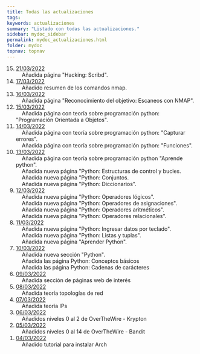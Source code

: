 ```yaml
---
title: Todas las actualizaciones
tags: 
keywords: actualizaciones
summary: "Listado con todas las actualizaciones."
sidebar: mydoc_sidebar
permalink: mydoc_actualizaciones.html
folder: mydoc
topnav: topnav
---
```


<ol reversed>
	<li><u>21/03/2022</u></li>
	&nbsp;&nbsp;&nbsp;&nbsp;Añadida página "Hacking: Scribd".<br/>
	<li><u>17/03/2022</u></li>
	&nbsp;&nbsp;&nbsp;&nbsp;Añadido resumen de los comandos nmap.<br/>
	<li><u>16/03/2022</u></li>
	&nbsp;&nbsp;&nbsp;&nbsp;Añadida página "Reconocimiento del objetivo: Escaneos con NMAP".<br/>
	<li><u>15/03/2022</u></li>
	&nbsp;&nbsp;&nbsp;&nbsp;Añadida página con teoría sobre programación python: "Programación Orientada a Objetos".<br/>
	<li><u>14/03/2022</u></li>
	&nbsp;&nbsp;&nbsp;&nbsp;Añadida página con teoría sobre programación python: "Capturar errores".<br/>
	&nbsp;&nbsp;&nbsp;&nbsp;Añadida página con teoría sobre programación python: "Funciones".<br/>
	<li><u>13/03/2022</u></li>
	&nbsp;&nbsp;&nbsp;&nbsp;Añadida página con teoría sobre programación python "Aprende python".<br/>
	&nbsp;&nbsp;&nbsp;&nbsp;Añadida nueva página "Python: Estructuras de control y bucles.<br/>
	&nbsp;&nbsp;&nbsp;&nbsp;Añadida nueva página "Python: Conjuntos.<br/>
	&nbsp;&nbsp;&nbsp;&nbsp;Añadida nueva página "Python: Diccionarios".<br/>
	<li><u>12/03/2022</u></li>
	&nbsp;&nbsp;&nbsp;&nbsp;Añadida nueva página "Python: Operadores lógicos".<br/>
	&nbsp;&nbsp;&nbsp;&nbsp;Añadida nueva página "Python: Operadores de asignaciones".<br/>
	&nbsp;&nbsp;&nbsp;&nbsp;Añadida nueva página "Python: Operadores aritméticos".<br/>
	&nbsp;&nbsp;&nbsp;&nbsp;Añadida nueva página "Python: Operadores relacionales".<br/>
	<li><u>11/03/2022</u></li>
	&nbsp;&nbsp;&nbsp;&nbsp;Añadida nueva página "Python: Ingresar datos por teclado".<br/>
	&nbsp;&nbsp;&nbsp;&nbsp;Añadida nueva página "Python: Listas y tuplas".<br/>
	&nbsp;&nbsp;&nbsp;&nbsp;Añadida nueva página "Aprender Python".<br/>
	<li><u>10/03/2022</u></li>
	&nbsp;&nbsp;&nbsp;&nbsp;Añadida nueva sección "Python".<br/>
	&nbsp;&nbsp;&nbsp;&nbsp;Añadida las página Python: Conceptos básicos<br/>
	&nbsp;&nbsp;&nbsp;&nbsp;Añadida las página Python: Cadenas de carácteres<br/>
	<li><u>09/03/2022</u><br/></li>
	&nbsp;&nbsp;&nbsp;&nbsp;Añadida sección de páginas web de interés<br/>
	<li><u>08/03/2022</u><br/></li>
	&nbsp;&nbsp;&nbsp;&nbsp;Añadida teoría topologías de red<br/>
	<li><u>07/03/2022</u><br/></li>
	&nbsp;&nbsp;&nbsp;&nbsp;Añadida teoría IPs<br/>
	<li><u>06/03/2022</u><br/></li>
	&nbsp;&nbsp;&nbsp;&nbsp;Añadidos niveles 0 al 2 de OverTheWire - Krypton<br/>
	<li><u>05/03/2022</u><br/></li>
	&nbsp;&nbsp;&nbsp;&nbsp;Añadidos niveles 0 al 14 de OverTheWire - Bandit<br/>
	<li><u>04/03/2022</u><br/></li>
	&nbsp;&nbsp;&nbsp;&nbsp;Añadido tutorial para instalar Arch<br/>
</ol>